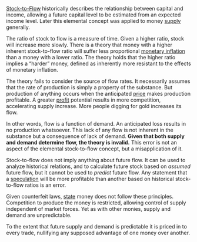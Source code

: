 [Stock-to-Flow](https://en.m.wikipedia.org/wiki/Stock_and_flow) historically describes the relationship between capital and income, allowing a future capital level to be estimated from an expected income level. Later this elemental concept was applied to money [supply](Glossary#supply) generally.

The ratio of stock to flow is a measure of time. Given a higher ratio, stock will increase more slowly. There is a theory that money with a higher inherent stock-to-flow ratio will suffer less proportional [monetary inflation](https://en.m.wikipedia.org/wiki/Monetary_inflation) than a money with a lower ratio. The theory holds that the higher ratio implies a “harder” money, defined as inherently more resistant to the effects of monetary inflation.

The theory fails to consider the source of flow rates. It necessarily assumes that the rate of production is simply a property of the substance. But production of anything occurs when the anticipated [price](Glossary#price) makes production profitable. A greater [profit](Glossary#profit) potential results in more competition, accelerating supply increase. More people digging for gold increases its flow.

In other words, flow is a function of demand. An anticipated loss results in no production whatsoever. This lack of any flow is not inherent in the substance but a consequence of lack of demand. **Given that both supply and demand determine flow, the theory is invalid.** This error is not an aspect of the elemental stock-to-flow concept, but a misapplication of it.

Stock-to-flow does not imply anything about future flow. It can be used to analyze historical relations, and to calculate future stock based on *assumed* future flow, but it cannot be used to *predict* future flow. Any statement that a [speculation](Glossary#speculate) will be more profitable than another based on historical stock-to-flow ratios is an error.

Given counterfeit laws, [state](Glossary#state) money does not follow these principles. Competition to produce the money is restricted, allowing control of supply independent of market forces. Yet as with other monies, supply and demand are unpredictable.

To the extent that future supply and demand is predictable it is priced in to every trade, nullifying any supposed advantage of one money over another.